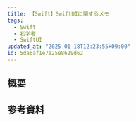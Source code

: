 ```yaml
---
title: 【Swift】SwiftUIに関するメモ
tags:
  - Swift
  - 初学者
  - SwiftUI
updated_at: "2025-01-18T12:23:55+09:00"
id: 5da6af1e7e25e8629d62
---
```


## 概要


## 参考資料

[](https://developer.apple.com/videos/play/wwdc2019/226)

[](https://github.com/mixigroup/ios-swiftui-training/blob/session-3.1/README.md)
